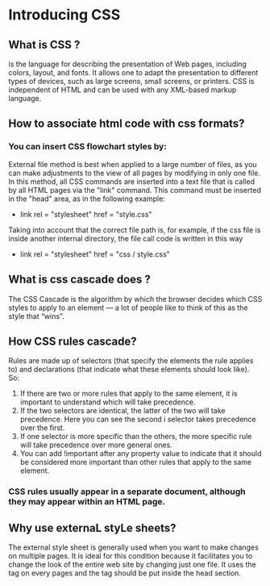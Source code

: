 # Introducing CSS

## What is CSS ?

is the language for describing the presentation of Web pages, including colors, layout, and fonts. It allows one to adapt the presentation to different types of devices, such as large screens, small screens, or printers. CSS is independent of HTML and can be used with any XML-based markup language.

## How to associate html code with css formats?

### You can insert CSS flowchart styles by:   
External file method is best when applied to a large number of files, as you can make adjustments to the view of all pages by modifying in only one file.
In this method, all CSS commands are inserted into a text file that is called by all HTML pages via the "link" command. This command must be inserted in the "head" area, as in the following example:

* link rel = "stylesheet" href = "style.css" 

Taking into account that the correct file path is, for example, if the css file is inside another internal directory, the file call code is written in this way

* link rel = "stylesheet" href = "css / style.css"

## What is css cascade does ?   
The CSS Cascade is the algorithm by which the browser decides which CSS styles to apply to an element — a lot of people like to think of this as the style that “wins”.

## How CSS rules cascade?
Rules are made up of selectors (that specify the elements the rule applies to) and declarations (that indicate what these elements should look like).   
So:
1. If there are two or more rules that apply to the same element, it is important to understand which will take precedence.   
2. If the two selectors are identical, the latter of the two will take precedence. Here you can see the second i selector takes precedence over the first.
3. If one selector is more specific than the others, the more specific rule will take precedence over more general ones. 
4. You can add !important after any property value to indicate that it should be considered more important than other rules that apply to the same element.

### CSS rules usually appear in a separate document, although they may appear within an HTML page.    

## Why use externaL styLe sheets?   

The external style sheet is generally used when you want to make changes on multiple pages. It is ideal for this condition because it facilitates you to change the look of the entire web site by changing just one file. It uses the <link> tag on every pages and the <link> tag should be put inside the head section.